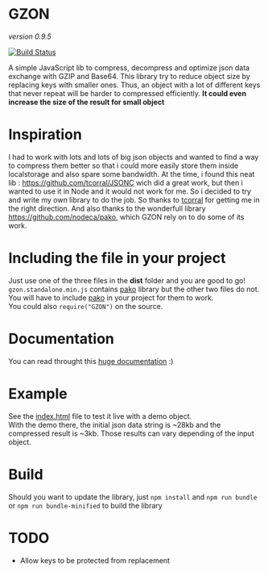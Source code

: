 # GZON
_version 0.9.5_
  
[![Build Status](https://travis-ci.com/JimZeeKing/GZON.svg?branch=master)](https://travis-ci.com/JimZeeKing/GZON)

A simple JavaScript lib to compress, decompress and optimize json data exchange with GZIP and Base64. This library try to reduce object size by replacing keys with smaller ones. Thus, an object with a lot of different keys that never repeat will be harder to compressed efficiently. **It could even increase the size of the result for small object**


# Inspiration
I had to work with lots and lots of big json objects and wanted to find a way to compress them better so that i could more easily store them inside localstorage and also spare some bandwidth. At the time, i found this neat lib : https://github.com/tcorral/JSONC wich did a great work, but then i wanted to use it in Node and it would not work for me. So i decided to try and write my own library to do the job. So thanks to [tcorral](https://github.com/tcorral) for getting me in the right direction. And also thanks to the wonderfull library https://github.com/nodeca/pako, which GZON rely on to do some of its work.
 
# Including the file in your project
Just use one of the three files in the **dist** folder and you are good to go! `gzon.standalone.min.js` contains [pako](https://github.com/nodeca/pako) library but the other two files do not. You will have to include [pako](https://github.com/nodeca/pako) in your project for them to work.<br>You could also `require("GZON")` on the source.

# Documentation
You can read throught this [huge documentation](https://jimzeeking.github.io/GZON/GZON.html) :)

# Example
See the [index.html](https://github.com/JimZeeKing/GZON/blob/master/index.html) file to test it live with a demo object.<br>With the demo there, the initial json data string is ~28kb and the compressed result is ~3kb. Those results can vary depending of the input object.

# Build
Should you want to update the library, just `npm install` and `npm run bundle` or `npm run bundle-minified` to build the library

# TODO
- Allow keys to be protected from replacement
